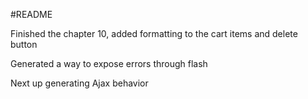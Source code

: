 #README

Finished the chapter 10, added formatting to the cart items and delete button

Generated a way to expose errors through flash

Next up generating Ajax behavior


